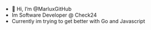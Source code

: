 - 👋 Hi, I’m @MarluxGitHub
- Im Software Developer @ Check24 
- Currently im trying to get better with Go and Javascript
